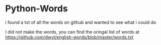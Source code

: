 # Python-Words
i found a txt of all the words on github and wanted to see what i could do

I did not make the words, you can find the oringal list of words at https://github.com/dwyl/english-words/blob/master/words.txt
